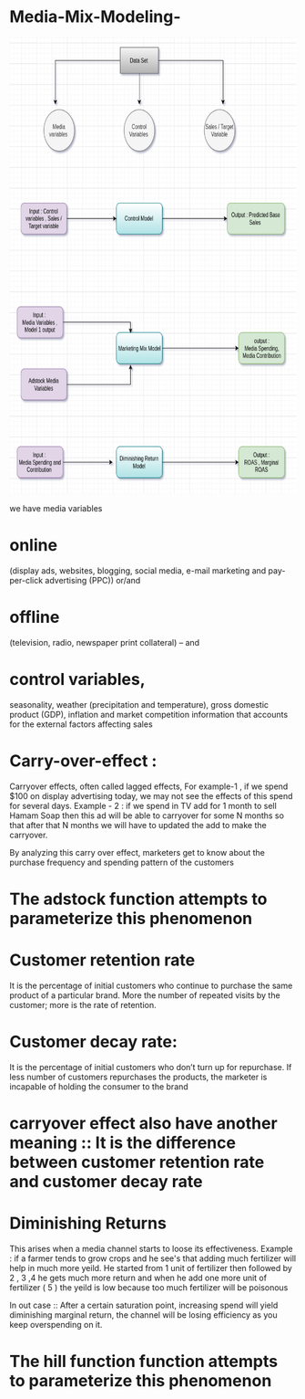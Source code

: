 # Media-Mix-Modeling-



<p align="center">
  
  <img src="https://github.com/Ganesh9100/Media-Mix-Model--02/blob/main/MMM.png" width="600" height = "800" title="hover text">
  
</p>




we have media variables 
# online
(display ads, websites, blogging, social media, e-mail
marketing and pay-per-click advertising (PPC)) or/and
# offline 
(television, radio, newspaper print collateral) – and

# control variables,

seasonality, weather (precipitation and temperature), gross domestic product
(GDP), inflation and market competition information that
accounts for the external factors affecting sales



# Carry-over-effect :
Carryover effects, often called lagged effects,
For example-1 , if we spend $100 on display advertising today, we may not see the effects of this spend for several days.
Example - 2 :  if we spend in TV add for 1 month to sell Hamam Soap then this ad will be able to carryover for some N months so that after that N months we will have to updated the add to make the carryover.

By analyzing this carry over effect, marketers get to know about the purchase frequency and spending pattern of the customers


# The adstock function attempts to parameterize this phenomenon

# Customer retention rate 
It is the percentage of initial customers who continue to purchase the same product of a particular brand. More the number of repeated visits by the customer; more is the rate of retention.

# Customer decay rate:
It is the percentage of initial customers who don’t turn up for repurchase. If less number of customers repurchases the products, the marketer is incapable of holding the consumer to the brand

# carryover effect also have another meaning :: It is the difference between customer retention rate and customer decay rate 


# Diminishing Returns

This arises when a media channel starts to loose its effectiveness. 
Example : if a farmer tends to grow crops and he see's that adding much fertilizer will help in much more yeild. 
He started from 1 unit of fertilizer then followed by 2 , 3 ,4 he gets much more return and when he add one more unit of fertilizer ( 5 ) the yeild is low because too much fertilizer will be poisonous 

In out case :: After a certain saturation point, increasing spend will yield diminishing marginal return, the channel will be losing efficiency as you keep overspending on it.

# The hill function function attempts to parameterize this phenomenon


